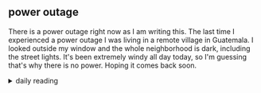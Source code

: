 ## power outage

There is a power outage right now as I am writing this. The last time I experienced a power outage I was living in a remote village in Guatemala. I looked outside my window and the whole neighborhood is dark, including the street lights. It's been extremely windy all day today, so I'm guessing that's why there is no power. Hoping it comes back soon.

<details markdown="1">
<summary>daily reading</summary>

| {{ page.date | date: "%B %-d, %Y" }} |
| :-------------: |
| [Josh. 10; Ps. 142–143; Jer. 4; Matt. 18]({% link _Bible/Bible-year-1.md %}) |
| [BC 18; HC 50-52; CD II: Rej. 1-3]({% link _three_forms/three-forms-month-1.md %}) |
| [The Athanasian Creed](https://threeforms.org/the-athanasian-creed/) |

</details>